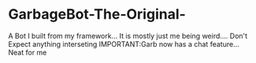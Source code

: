 # GarbageBot-The-Original-
A Bot I built from my framework... 
It is mostly just me being weird.... Don't Expect anything interseting
IMPORTANT:Garb now has a chat feature... Neat for me
